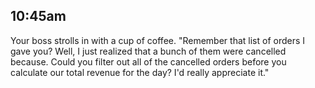 ## 10:45am

Your boss strolls in with a cup of coffee. "Remember that list of orders I gave you? Well, I just realized that a bunch of them were cancelled because. Could you filter out all of the cancelled orders before you calculate our total revenue for the day? I'd really appreciate it."